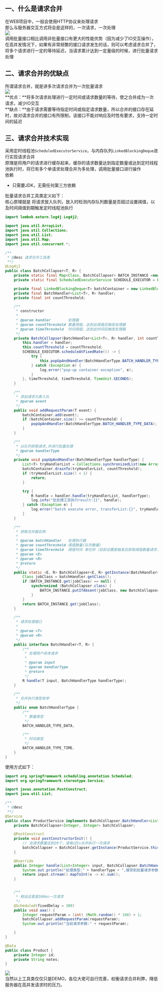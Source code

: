 <a name="InIxj"></a>
## 一、什么是请求合并
在WEB项目中，一般会使用HTTP协议来处理请求<br />那么与服务器交互方式将会是这样的，一次请求，一次处理<br />![](https://cdn.nlark.com/yuque/0/2023/jpeg/396745/1695869481674-fced8118-d529-47f6-a56f-b6beb240457e.jpeg)<br />调用批量接口相比调用非批量接口有更大的性能优势（因为减少了IO交互操作），在高并发情况下，如果有非常频繁的接口请求发生的话，则可以考虑请求合并了，将多个请求进行一定的等待延迟，当请求累计达到一定量级的时候，进行批量请求处理
<a name="LI5CH"></a>
## 二、请求合并的优缺点
所谓请求合并，就是讲多次请求合并为一次批量请求<br />![](https://cdn.nlark.com/yuque/0/2023/jpeg/396745/1695869484791-ea460455-9d8e-4e1c-86bb-1f0225aa73f9.jpeg)<br />**优点：**将多次请求处理进行一定时间或请求数量的等待，使之合并成为一次请求，减少IO交互<br />**缺点：**由于请求需要等待指定时间或指定请求数量，所以合并的接口存在延时，故对请求合并的接口有所限制，该接口不能对响应及时性有要求，支持一定时间的延迟
<a name="ABZym"></a>
## 三、请求合并技术实现
采用定时线程池`ScheduledExecutorService`，与内存队列`LinkedBlockingDeque`进行实现请求合并<br />原理是将用户的请求进行缓存起来，缓存的请求数量达到指定数量或达到定时线程池执行时，将已有多个单请求处理合并为多处理，调用批量接口进行操作<br />依赖

- 只需要JDK，无需任何第三方依赖

批量请求合并工具类定义如下：<br />核心原理就是 将请求放入队列，放入时检测内存队列数量是否超过设置阈值，以及时间阈值到期触发定时线程池执行
```java
import lombok.extern.log4j.Log4j2;

import java.util.ArrayList;
import java.util.Collections;
import java.util.List;
import java.util.Map;
import java.util.concurrent.*;

/**
 * @desc 请求合并工具类
 **/
@Log4j2
public class BatchCollapser<T, R> {
    private static final Map<Class, BatchCollapser> BATCH_INSTANCE =new ConcurrentHashMap<>();
    private static final ScheduledExecutorService SCHEDULE_EXECUTOR = Executors.newScheduledThreadPool(1);

    private final LinkedBlockingDeque<T> batchContainer = new LinkedBlockingDeque<>();
    private final BatchHandler<List<T>, R> handler;
    private final int countThreshold;

    /**
     * constructor
     *
     * @param handler        处理器
     * @param countThreshold 数量阈值，达到此阈值后触发处理器
     * @param timeThreshold  时间阈值，达到此时间后触发处理器
     */
    private BatchCollapser(BatchHandler<List<T>, R> handler, int countThreshold, long timeThreshold) {
        this.handler = handler;
        this.countThreshold = countThreshold;
        SCHEDULE_EXECUTOR.scheduleAtFixedRate(() -> {
            try {
                this.popUpAndHandler(BatchHandlerType.BATCH_HANDLER_TYPE_TIME);
            } catch (Exception e) {
                log.error("pop-up container exception", e);
            }
        }, timeThreshold, timeThreshold, TimeUnit.SECONDS);
    }

    /**
     * 添加请求元素入队
     * @param event
     */
    public void addRequestParam(T event) {
        batchContainer.add(event);
        if (batchContainer.size() >= countThreshold) {
            popUpAndHandler(BatchHandlerType.BATCH_HANDLER_TYPE_DATA);
        }
    }

    /**
     * 从队列获取请求,并进行批量处理
     * @param handlerType
     */
    private void popUpAndHandler(BatchHandlerType handlerType) {
        List<T> tryHandlerList = Collections.synchronizedList(new ArrayList<>(countThreshold));
        batchContainer.drainTo(tryHandlerList, countThreshold);
        if (tryHandlerList.size() < 1) {
            return;
        }

        try {
            R handle = handler.handle(tryHandlerList, handlerType);
            log.info("批处理工具执行result:{}", handle);
        } catch (Exception e) {
            log.error("batch execute error, transferList:{}", tryHandlerList, e);
        }
    }

    /**
     * 获取合并器实例
     *
     * @param batchHandler   处理执行器
     * @param countThreshold 阈值数量(队列数量)
     * @param timeThreshold  阈值时间 单位秒（目前设置是触发后获取阈值数量请求，可根据需要修改）
     * @param <E>
     * @param <R>
     * @return
     */
    public static <E, R> BatchCollapser<E, R> getInstance(BatchHandler<List<E>, R> batchHandler, int countThreshold, long timeThreshold) {
        Class jobClass = batchHandler.getClass();
        if (BATCH_INSTANCE.get(jobClass) == null) {
            synchronized (BatchCollapser.class) {
                BATCH_INSTANCE.putIfAbsent(jobClass, new BatchCollapser<>(batchHandler, countThreshold, timeThreshold));
            }
        }
        return BATCH_INSTANCE.get(jobClass);
    }

    /**
     * 请求处理接口
     *
     * @param <T>
     * @param <R>
     */
    public interface BatchHandler<T, R> {
        /**
         * 处理用户具体请求
         *
         * @param input
         * @param handlerType
         * @return
         */
        R handle(T input, BatchHandlerType handlerType);
    }

    /**
     * 合并执行类型枚举
     */
    public enum BatchHandlerType {
        /**
         * 数量类型
         */
        BATCH_HANDLER_TYPE_DATA,

        /**
         * 时间类型
         */
        BATCH_HANDLER_TYPE_TIME,
    }
}
```
使用方式如下：
```java
import org.springframework.scheduling.annotation.Scheduled;
import org.springframework.stereotype.Service;

import javax.annotation.PostConstruct;
import java.util.List;

/**
 * @desc
 **/
@Service
public class ProductService implements BatchCollapser.BatchHandler<List<Integer>, Integer> {
    private BatchCollapser<Integer, Integer> batchCollapser;

    @PostConstruct
    private void postConstructorInit() {
        // 当请求数量达到20个，或每过5s合并执行一次请求
        batchCollapser = BatchCollapser.getInstance(ProductService.this, 20, 5);
    }

    @Override
    public Integer handle(List<Integer> input, BatchCollapser.BatchHandlerType handlerType) {
        System.out.println("处理类型:" + handlerType + ",接受到批量请求参数:" + input);
        return input.stream().mapToInt(x -> x).sum();
    }


    /**
     * 假设这里是300ms一次请求
     */
    @Scheduled(fixedDelay = 300)
    public void aaa() {
        Integer requestParam = (int) (Math.random() * 100) + 1;
        batchCollapser.addRequestParam(requestParam);
        System.out.println("当前请求参数:" + requestParam);

    }
}
```
```java
@Data
public class Product {
    private Integer id;
    private String notes;
}
```
![](https://cdn.nlark.com/yuque/0/2023/png/396745/1695868065183-64e9bb10-24bd-4817-b8cc-5525839c55e2.png#averageHue=%232e2d2d&clientId=uab954a3d-d947-4&from=paste&id=u4323e698&originHeight=499&originWidth=1080&originalType=url&ratio=2.5&rotation=0&showTitle=false&status=done&style=none&taskId=ue0d2b938-8ae6-4e14-bd40-5675193c384&title=)<br />当然以上工具类仅仅只是DEMO，各位大佬可自行完善，权衡请求合并利弊，降低服务器在高并发请求时的压力。
